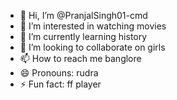 - 👋 Hi, I’m @PranjalSingh01-cmd
- 👀 I’m interested in watching movies 
- 🌱 I’m currently learning history 
- 💞️ I’m looking to collaborate on girls 
- 📫 How to reach me banglore 
- 😄 Pronouns: rudra
- ⚡ Fun fact: ff player


<!---
PranjalSingh01-cmd/PranjalSingh01-cmd is a ✨ special ✨ repository because its `README.md` (this file) appears on your GitHub profile.
You can click the Preview link to take a look at your changes.
--->
